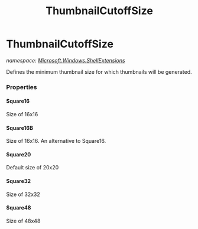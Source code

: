 ﻿---
title: ThumbnailCutoffSize
---

# ThumbnailCutoffSize
_namespace: [Microsoft.Windows.ShellExtensions](N-Microsoft.Windows.ShellExtensions.html)_

Defines the minimum thumbnail size for which thumbnails will be generated.



### Properties

#### Square16
Size of 16x16
#### Square16B
Size of 16x16. An alternative to Square16.
#### Square20
Default size of 20x20
#### Square32
Size of 32x32
#### Square48
Size of 48x48

